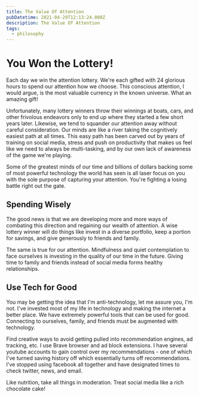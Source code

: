 ```yaml
---
title: The Value Of Attention
pubDatetime: 2021-04-29T12:13:24.000Z
description: The Value Of Attention
tags:
  - philosophy
---
```


# You Won the Lottery!

Each day we win the attention lottery. We're each gifted with 24 glorious hours to spend our attention how we choose. This conscious attention, I would argue, is the most valuable currency in the known universe. What an amazing gift!

Unfortunately, many lottery winners throw their winnings at boats, cars, and other frivolous endeavors only to end up where they started a few short years later. Likewise, we tend to squander our attention away without careful consideration. Our minds are like a river taking the cognitively easiest path at all times. This easy path has been carved out by years of training on social media, stress and push on productivity that makes us feel like we need to always be multi-tasking, and by our own lack of awareness of the game we're playing.

Some of the greatest minds of our time and billions of dollars backing some of most powerful technology the world has seen is all laser focus on you with the sole purpose of capturing your attention. You're fighting a losing battle right out the gate.

## Spending Wisely

The good news is that we are developing more and more ways of combating this direction and regaining our wealth of attention. A wise lottery winner will do things like invest in a diverse portfolio, keep a portion for savings, and give generously to friends and family.

The same is true for our attention. Mindfulness and quiet contemplation to face ourselves is investing in the quality of our time in the future. Giving time to family and friends instead of social media forms healthy relationships.

## Use Tech for Good

You may be getting the idea that I'm anti-technology, let me assure you, I'm not. I've invested most of my life in technology and making the internet a better place. We have extremely powerful tools that can be used for good. Connecting to ourselves, family, and friends must be augmented with technology.

Find creative ways to avoid getting pulled into recommendation engines, ad tracking, etc. I use Brave browser and ad block extensions. I have several youtube accounts to gain control over my recommendations - one of which I've turned saving history off which essentially turns off recommendations. I've stopped using facebook all together and have designated times to check twitter, news, and email.

Like nutrition, take all things in moderation. Treat social media like a rich chocolate cake!
